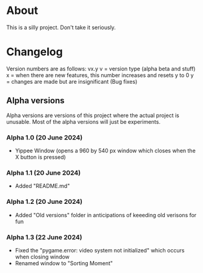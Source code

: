 # About
This is a silly project. Don't take it seriously.
# Changelog
Version numbers are as follows: vx.y
v = version type (alpha beta and stuff)
x = when there are new features, this number increases and resets y to 0
y = changes are made but are insignificant (Bug fixes)
## Alpha versions
Alpha versions are versions of this project where the actual project is unusable. Most of the alpha versions will just be experiments.
### Alpha 1.0 (20 June 2024)
 - Yippee Window (opens a 960 by 540 px window which closes when the X button is pressed)
### Alpha 1.1 (20 June 2024)
 - Added "README.md"
### Alpha 1.2 (20 June 2024)
 - Added "Old versions" folder in anticipations of keeeding old verisons for fun
### Alpha 1.3 (22 June 2024)
 - Fixed the "pygame.error: video system not initialized" which occurs when closing window
 - Renamed window to "Sorting Moment"